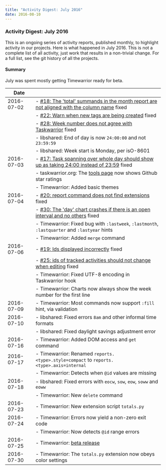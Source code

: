 ```yaml
---
title: "Activity Digest: July 2016"
date: 2016-08-10
---
```


### Activity Digest: July 2016 

This is an ongoing series of activity reports, published monthly, to highlight activity in our projects.
Here is what happened in July 2016. This is not a complete list of all activity, just work that results in a non-trivial change.
For a full list, see the git history of all the projects.

#### Summary

July was spent mostly getting Timewarrior ready for beta.

| Date       |                                                                                                                                                             |
|------------|-------------------------------------------------------------------------------------------------------------------------------------------------------------|
| 2016-07-02 | - [#18: The 'total' summands in the month report are not aligned with the column name](https://github.com/GothenburgBitFactory/timewarrior/issues/18) fixed |
|            | - [#22: Warn when new tags are being created](https://github.com/GothenburgBitFactory/timewarrior/issues/22) fixed                                          |
|            | - [#28: Week number does not agree with Taskwarrior](https://github.com/GothenburgBitFactory/timewarrior/issues/28) fixed                                   |
|            | - libshared: End of day is now `24:00:00` and not `23:59:59`                                                                                                |
|            | - libshared: Week start is Monday, per isO-8601                                                                                                             |
| 2016-07-03 | - [#17: Task spanning over whole day should show up as taking 24:00 instead of 23:59](https://github.com/GothenburgBitFactory/timewarrior/issues/17) fixed  |
|            | - taskwarrior.org: The [tools page](../../tools/) now shows Github star ratings                                                                             |
|            | - Timewarrior: Added basic themes                                                                                                                           |
| 2016-07-04 | - [#20: report command does not find extensions](https://github.com/GothenburgBitFactory/timewarrior/issues/20) fixed                                       |
|            | - [#30: The 'day' chart crashes if there is an open interval and no others](https://github.com/GothenburgBitFactory/timewarrior/issues/30) fixed            |
|            | - Timewarrior: Fixed bug with `:lastweek`, `:lastmonth`, `:lastquarter` and `:lastyear` hints                                                               |
|            | - Timewarrior: Added `merge` command                                                                                                                        |
| 2016-07-06 | - [#19: Ids displayed incorrectly](https://github.com/GothenburgBitFactory/timewarrior/issues/19) fixed                                                     |
|            | - [#25: ids of tracked activities should not change when editing](https://github.com/GothenburgBitFactory/timewarrior/issues/25) fixed                      |
|            | - Timewarrior: Fixed UTF-8 encoding in Taskwarrior hook                                                                                                     |
|            | - Timewarrior: Charts now always show the week number for the first line                                                                                    |
| 2016-07-09 | - Timewarrior: Most commands now support `:fill` hint, via validation                                                                                       |
| 2016-07-10 | - libshared: Fixed errors `8am` and other informal time formats                                                                                             |
|            | - libshared: Fixed daylight savings adjustment error                                                                                                        |
| 2016-07-16 | - Timewarrior: Added DOM access and `get` command                                                                                                           |
| 2016-07-17 | - Timewarrior: Renamed `reports.<type>.style=compact` to `reports.<type>.axis=internal`                                                                     |
|            | - Timewarrior: Detects when `@id` values are missing                                                                                                        |
| 2016-07-18 | - libshared: Fixed errors with `eocw`, `sow`, `eow`, `soww` and `eoww`                                                                                      |
|            | - Timewarrior: New `delete` command                                                                                                                         |
| 2016-07-23 | - Timewarrior: New extension script `totals.py`                                                                                                             |
| 2016-07-24 | - Timewarrior: Errors now yield a non-zero exit code                                                                                                        |
|            | - Timewarrior: Now detects `@id` range errors                                                                                                               |
| 2016-07-25 | - Timewarrior: [beta release](../news.20160725/)                                                                                                            |
| 2016-07-30 | - Timewarrior: The `totals.py` extension now obeys color settings                                                                                           |
